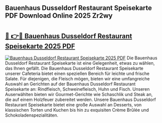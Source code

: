## Bauenhaus Dusseldorf Restaurant Speisekarte PDF Download Online 2025 Zr2wy

# <h2><a href="http://gcdusfx.nevu.top/?p=Bauenhaus+Dusseldorf+Restaurant+Speisekarte">🔗 👉🔴 Bauenhaus Dusseldorf Restaurant Speisekarte 2025 PDF</a></h2>

[![Bauenhaus Dusseldorf Restaurant Speisekarte 2025 PDF](https://i.imgur.com/dBaPXMq.png)](http://gcdusfx.nevu.top/?p=Bauenhaus+Dusseldorf+Restaurant+Speisekarte)
Die Bauenhaus Dusseldorf Restaurant Speisekarte ist eine Gelegenheit, etwas zu wählen, das Ihnen gefällt. Die Bauenhaus Dusseldorf Restaurant Speisekarte unserer Cafeteria bietet einen speziellen Bereich für leichte und frische Salate. Für diejenigen, die Fleisch mögen, bieten wir eine umfangreiche Auswahl an Gerichten auf der Bauenhaus Dusseldorf Restaurant Speisekarte an: Rindfleisch, Schweinefleisch, Huhn und Fisch. Unseren Auserwählten bieten wir Gourmet-Gerichte wie Schaschlik und Steak an, die auf einem Holzfeuer zubereitet werden. Unsere Bauenhaus Dusseldorf Restaurant Speisekarte bietet eine große Auswahl an Desserts, von klassischen Torten und Kuchen bis hin zu exquisiten Crème Brûlée und Schokoladenspezialitäten.
